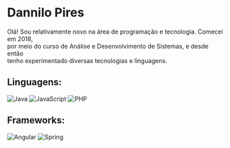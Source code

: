 # Dannilo Pires
Olá! Sou relativamente novo na área de programação e tecnologia. Comecei em 2018, \
por meio do curso de Análise e Desenvolvimento de Sistemas, e desde então \
tenho experimentado diversas tecnologias e linguagens. 

## Linguagens: 
![Java](https://img.shields.io/badge/Java-000?style=for-the-badge&logo=java) 
![JavaScript](https://img.shields.io/badge/JavaScript-000?style=for-the-badge&logo=javascript)
![PHP](https://img.shields.io/badge/Php-000?style=for-the-badge&logo=php)


## Frameworks:
![Angular](https://img.shields.io/badge/Angular-000?style=for-the-badge&logo=angular&logoColor=C3002F)
![Spring](https://img.shields.io/badge/Spring-000?style=for-the-badge&logo=spring&logoColor=#8FCE00)

